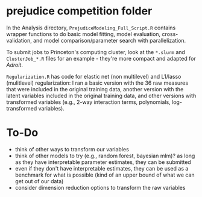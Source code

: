 # prejudice competition folder

In the Analysis directory, `PrejudiceModeling_Full_Script.R` contains wrapper functions to do basic model fitting, model evaluation, cross-validation, and model comparison/parameter search with parallelization. 

To submit jobs to Princeton's computing cluster, look at the `*.slurm` and `ClusterJob_*.R` files for an example - they're more compact and adapted for *Adroit*.

`Regularization.R` has code for elastic net (non multilevel) and L1/lasso (mulitlevel) regularization: I ran a basic version with the 36 raw measures that were included in the original training data, another version with the latent variables included in the original training data, and other versions with transformed variables (e.g., 2-way interaction terms, polynomials, log-transformed variables).

# To-Do

* think of other ways to transform our variables
* think of other models to try (e.g., random forest, bayesian mlm)? as long as they have interpretable parameter estimates, they can be submitted
* even if they don't have interpretable estimates, they can be used as a benchmark for what is possible (kind of an upper bound of what we can get out of our data)
* consider dimension reduction options to transform the raw variables

